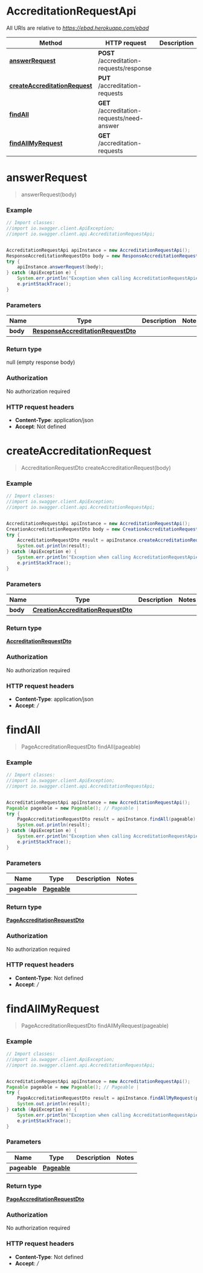 # AccreditationRequestApi

All URIs are relative to *https://ebad.herokuapp.com/ebad*

Method | HTTP request | Description
------------- | ------------- | -------------
[**answerRequest**](AccreditationRequestApi.md#answerRequest) | **POST** /accreditation-requests/response | 
[**createAccreditationRequest**](AccreditationRequestApi.md#createAccreditationRequest) | **PUT** /accreditation-requests | 
[**findAll**](AccreditationRequestApi.md#findAll) | **GET** /accreditation-requests/need-answer | 
[**findAllMyRequest**](AccreditationRequestApi.md#findAllMyRequest) | **GET** /accreditation-requests | 

<a name="answerRequest"></a>
# **answerRequest**
> answerRequest(body)



### Example
```java
// Import classes:
//import io.swagger.client.ApiException;
//import io.swagger.client.api.AccreditationRequestApi;


AccreditationRequestApi apiInstance = new AccreditationRequestApi();
ResponseAccreditationRequestDto body = new ResponseAccreditationRequestDto(); // ResponseAccreditationRequestDto | 
try {
    apiInstance.answerRequest(body);
} catch (ApiException e) {
    System.err.println("Exception when calling AccreditationRequestApi#answerRequest");
    e.printStackTrace();
}
```

### Parameters

Name | Type | Description  | Notes
------------- | ------------- | ------------- | -------------
 **body** | [**ResponseAccreditationRequestDto**](ResponseAccreditationRequestDto.md)|  |

### Return type

null (empty response body)

### Authorization

No authorization required

### HTTP request headers

 - **Content-Type**: application/json
 - **Accept**: Not defined

<a name="createAccreditationRequest"></a>
# **createAccreditationRequest**
> AccreditationRequestDto createAccreditationRequest(body)



### Example
```java
// Import classes:
//import io.swagger.client.ApiException;
//import io.swagger.client.api.AccreditationRequestApi;


AccreditationRequestApi apiInstance = new AccreditationRequestApi();
CreationAccreditationRequestDto body = new CreationAccreditationRequestDto(); // CreationAccreditationRequestDto | 
try {
    AccreditationRequestDto result = apiInstance.createAccreditationRequest(body);
    System.out.println(result);
} catch (ApiException e) {
    System.err.println("Exception when calling AccreditationRequestApi#createAccreditationRequest");
    e.printStackTrace();
}
```

### Parameters

Name | Type | Description  | Notes
------------- | ------------- | ------------- | -------------
 **body** | [**CreationAccreditationRequestDto**](CreationAccreditationRequestDto.md)|  |

### Return type

[**AccreditationRequestDto**](AccreditationRequestDto.md)

### Authorization

No authorization required

### HTTP request headers

 - **Content-Type**: application/json
 - **Accept**: */*

<a name="findAll"></a>
# **findAll**
> PageAccreditationRequestDto findAll(pageable)



### Example
```java
// Import classes:
//import io.swagger.client.ApiException;
//import io.swagger.client.api.AccreditationRequestApi;


AccreditationRequestApi apiInstance = new AccreditationRequestApi();
Pageable pageable = new Pageable(); // Pageable | 
try {
    PageAccreditationRequestDto result = apiInstance.findAll(pageable);
    System.out.println(result);
} catch (ApiException e) {
    System.err.println("Exception when calling AccreditationRequestApi#findAll");
    e.printStackTrace();
}
```

### Parameters

Name | Type | Description  | Notes
------------- | ------------- | ------------- | -------------
 **pageable** | [**Pageable**](.md)|  |

### Return type

[**PageAccreditationRequestDto**](PageAccreditationRequestDto.md)

### Authorization

No authorization required

### HTTP request headers

 - **Content-Type**: Not defined
 - **Accept**: */*

<a name="findAllMyRequest"></a>
# **findAllMyRequest**
> PageAccreditationRequestDto findAllMyRequest(pageable)



### Example
```java
// Import classes:
//import io.swagger.client.ApiException;
//import io.swagger.client.api.AccreditationRequestApi;


AccreditationRequestApi apiInstance = new AccreditationRequestApi();
Pageable pageable = new Pageable(); // Pageable | 
try {
    PageAccreditationRequestDto result = apiInstance.findAllMyRequest(pageable);
    System.out.println(result);
} catch (ApiException e) {
    System.err.println("Exception when calling AccreditationRequestApi#findAllMyRequest");
    e.printStackTrace();
}
```

### Parameters

Name | Type | Description  | Notes
------------- | ------------- | ------------- | -------------
 **pageable** | [**Pageable**](.md)|  |

### Return type

[**PageAccreditationRequestDto**](PageAccreditationRequestDto.md)

### Authorization

No authorization required

### HTTP request headers

 - **Content-Type**: Not defined
 - **Accept**: */*

